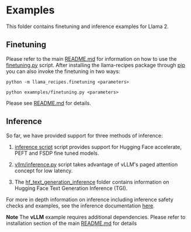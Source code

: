 # Examples

This folder contains finetuning and inference examples for Llama 2.

## Finetuning

Please refer to the main [README.md](../README.md) for information on how to use the [finetuning.py](./finetuning.py) script.
After installing the llama-recipes package through [pip](../README.md#installation) you can also invoke the finetuning in two ways:
```
python -m llama_recipes.finetuning <parameters>

python examnples/finetuning.py <parameters>
```
Please see [README.md](../README.md) for details.

## Inference 
So far, we have provided support for three methods of inference:

1. [inference script](./inference.py) script provides support for Hugging Face accelerate, PEFT and FSDP fine tuned models.

2. [vllm/inference.py](./vllm/inference.py) script takes advantage of vLLM's paged attention concept for low latency.

3. The [hf_text_generation_inference](./hf_text_generation_inference/README.md) folder contains information on Hugging Face Text Generation Inference (TGI).

For more in depth information on inference including inference safety checks and examples, see the inference documentation [here](../docs/inference.md).

**Note** The **vLLM** example requires additional dependencies. Please refer to installation section of the main [README.md](../README.md#install-with-optional-dependencies) for details